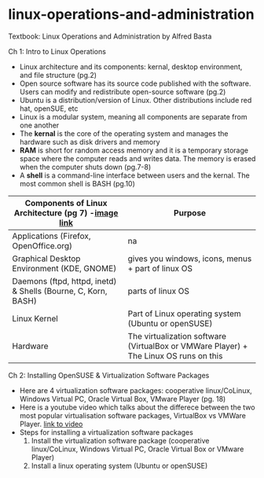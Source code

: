 # linux-operations-and-administration

Textbook: Linux Operations and Administration by Alfred Basta

Ch 1: Intro to Linux Operations

* Linux architecture and its components: kernal, desktop environment, and file structure (pg.2)
* Open source software has its source code published with the software. Users can modify and redistribute open-source software (pg.2)
* Ubuntu is a distribution/version of Linux. Other distributions include red hat, openSUE, etc
* Linux is a modular system, meaning all components are separate from one another
* The **kernal** is the core of the operating system and manages the hardware such as disk drivers and memory
* **RAM** is short for random access memory and it is a temporary storage space where the computer reads and writes data. The memory is erased when the computer shuts down (pg.7-8)
* A **shell** is a command-line interface between users and the kernal. The most common shell is BASH (pg.10)

| Components of Linux Architecture (pg 7) -[image link](https://github.com/hsarfraz/linux-operations-and-administration/blob/main/images/linux_architecture.jpg) | Purpose |
| ------------- | ------------- |
| Applications (Firefox, OpenOffice.org)  | na |
| Graphical Desktop Environment (KDE, GNOME) | gives you windows, icons, menus + part of linux OS |
| Daemons (ftpd, httpd, inetd) & Shells (Bourne, C, Korn, BASH)  | parts of linux OS |
| Linux Kernel  | Part of Linux operating system (Ubuntu or openSUSE) |
| Hardware | The virtualization software (VirtualBox or VMWare Player) + The Linux OS runs on this |

Ch 2: Installing OpenSUSE & Virtualization Software Packages 

* Here are 4 virtualization software packages: cooperative linux/CoLinux, Windows Virtual PC, Oracle Virtual Box, VMware Player (pg. 18)
* Here is a youtube video which talks about the differece between the two most popular virtualisation software packages, VirtualBox vs VMWare Player. [link to video](https://www.youtube.com/watch?v=BZE6WhOa7GM)
* Steps for installing a virtualization software packages 
  1. Install the virtualization software package (cooperative linux/CoLinux, Windows Virtual PC, Oracle Virtual Box or VMware Player)
  2. Install a linux operating system (Ubuntu or openSUSE)
 
